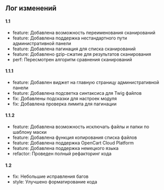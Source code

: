 ## Лог изменений

#### 1.1

* feature: Добавлена возможность переименования сканирований
* feature: Добавлена поддержка нестандартного пути административной панели
* feature: Добавлена пагинация для списка сканирований
* feature: Добавлено gzip-сжатие для результатов сканирования
* perf: Пересмотрен алгоритм сравнения сканирований

#### 1.1.1

* feature: Добавлен виджет на главную страницу административной панели
* feature: Добавлена подсветка синтаксиса для Twig файлов
* fix: Добавлены подсказки для настроек модуля
* fix: Добавлена проверка лимита для пагинации

#### 1.1.2

* feature: Добавлена возможность исключать файлы и папки по шаблону маски
* feature: Добавлена функция копирования списка файлов
* feature: Добавлена поддержка OpenCart Cloud Platform
* feature: Добавлена поддержка немецкого языка
* refactor: Проведен полный рефакторинг кода

#### 1.2

* fix: Небольшие исправления багов
* style: Улучшено форматирование кода

